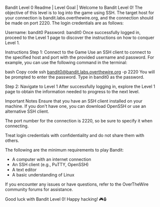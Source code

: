 Bandit Level 0 Readme |
Level Goal | 
Welcome to Bandit Level 0! The objective of this level is to log into the game using SSH. The target host for your connection is bandit.labs.overthewire.org, and the connection should be made on port 2220. The login credentials are as follows:

Username: bandit0
Password: bandit0
Once successfully logged in, proceed to the Level 1 page to discover the instructions on how to conquer Level 1.

Instructions
Step 1: Connect to the Game
Use an SSH client to connect to the specified host and port with the provided username and password. For example, you can use the following command in the terminal:

bash
Copy code
ssh bandit0@bandit.labs.overthewire.org -p 2220
You will be prompted to enter the password. Type in bandit0 as the password.

Step 2: Navigate to Level 1
After successfully logging in, explore the Level 1 page to obtain the information needed to progress to the next level.

Important Notes
Ensure that you have an SSH client installed on your machine. If you don't have one, you can download OpenSSH or use an alternative SSH client.

The port number for the connection is 2220, so be sure to specify it when connecting.

Treat login credentials with confidentiality and do not share them with others.

The following are the minimum requirements to play Bandit:

- A computer with an internet connection
- An SSH client (e.g., PuTTY, OpenSSH)
- A text editor
- A basic understanding of Linux

If you encounter any issues or have questions, refer to the OverTheWire community forums for assistance.

Good luck with Bandit Level 0! Happy hacking! 🎮🔒
